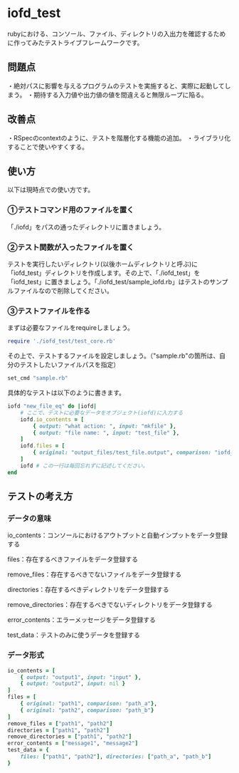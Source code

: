 # iofd_test
rubyにおける、コンソール、ファイル、ディレクトリの入出力を確認するために作ってみたテストライブフレームワークです。

## 問題点
・絶対パスに影響を与えるプログラムのテストを実施すると、実際に起動してしまう。
・期待する入力値や出力値の値を間違えると無限ループに陥る。

## 改善点
・RSpecのcontextのように、テストを階層化する機能の追加。
・ライブラリ化することで使いやすくする。

## 使い方
以下は現時点での使い方です。

### ①テストコマンド用のファイルを置く
「./iofd」をパスの通ったディレクトリに置きましょう。

### ②テスト関数が入ったファイルを置く
テストを実行したいディレクトリ(以後ホームディレクトリと呼ぶ)に「iofd_test」ディレクトリを作成します。その上で、「./iofd_test」を「iofd_test」に置きましょう。「./iofd_test/sample_iofd.rb」はテストのサンプルファイルなので削除してください。

### ③テストファイルを作る
まずは必要なファイルをrequireしましょう。
```rb
require './iofd_test/test_core.rb'
```
その上で、テストするファイルを設定しましょう。（"sample.rb"の箇所は、自分のテストしたいファイルパスを指定）
```rb
set_cmd "sample.rb"
```
具体的なテストは以下のように書きます。
```rb
iofd "new_file_eq" do |iofd|
    # ここで、テストに必要なデータをオブジェクト(iofd)に入力する
    iofd.io_contents = [
        { output: "what action: ", input: "mkfile" },
        { output: "file name: ", input: "test_file" },
    ]
    iofd.files = [
        { original: "output_files/test_file.output", comparison: "iofd_test/comparison_files/new_file.txt" }
    ]
    iofd # この一行は毎回忘れずに記述してください。
end
```
## テストの考え方
### データの意味
io_contents：コンソールにおけるアウトプットと自動インプットをデータ登録する

files：存在するべきファイルをデータ登録する

remove_files：存在するべきでないファイルをデータ登録する

directories：存在するべきディレクトリをデータ登録する

remove_directories：存在するべきでないディレクトリをデータ登録する

error_contents：エラーメッセージをデータ登録する

test_data：テストのみに使うデータを登録する
### データ形式
```rb
io_contents = [
    { output: "output1", input: "input" },
    { output: "output2", input: nil }
]
files = [
    { original: "path1", comparison: "path_a"},
    { original: "path2", comparison: "path_b"}
]
remove_files = ["path1", "path2"]
directories = ["path1", "path2"]
remove_directories = ["path1", "path2"]
error_contents = ["message1", "message2"]
test_data = {
    files: ["path1", "path2"], directories: ["path_a", "path_b"]
}
```
